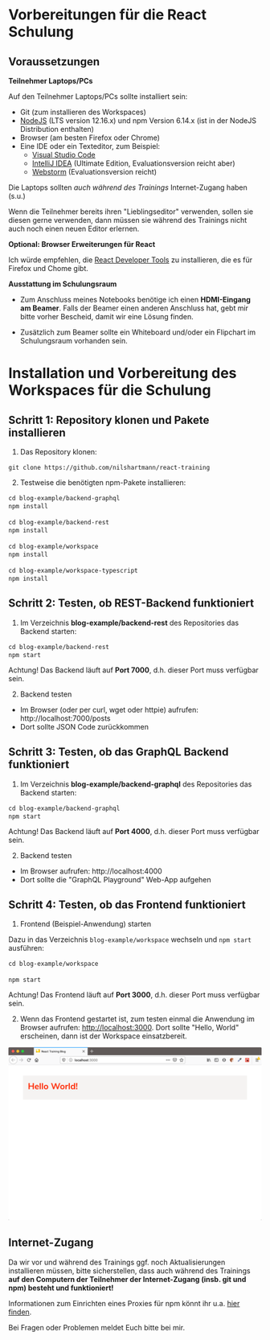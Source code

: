 # Vorbereitungen für die React Schulung

## Voraussetzungen

**Teilnehmer Laptops/PCs**

Auf den Teilnehmer Laptops/PCs sollte installiert sein:

- Git (zum installieren des Workspaces)
- [NodeJS](https://nodejs.org/en/download/) (LTS version 12.16.x) und npm Version 6.14.x (ist in der NodeJS Distribution enthalten)
- Browser (am besten Firefox oder Chrome)
- Eine IDE oder ein Texteditor, zum Beispiel:
  - [Visual Studio Code](https://code.visualstudio.com/)
  - [IntelliJ IDEA](https://www.jetbrains.com/idea/download/) (Ultimate Edition, Evaluationsversion reicht aber)
  - [Webstorm](https://www.jetbrains.com/webstorm/download/) (Evaluationsversion reicht)

Die Laptops sollten _auch während des Trainings_ Internet-Zugang haben (s.u.)

Wenn die Teilnehmer bereits ihren "Lieblingseditor" verwenden, sollen sie diesen gerne verwenden, dann müssen sie während des Trainings nicht auch noch einen neuen Editor erlernen.

**Optional: Browser Erweiterungen für React**

Ich würde empfehlen, die [React Developer Tools](https://github.com/facebook/react/tree/master/packages/react-devtools) zu installieren, die es für Firefox und Chome gibt.

**Ausstattung im Schulungsraum**

- Zum Anschluss meines Notebooks benötige ich einen **HDMI-Eingang am Beamer**. Falls der Beamer einen anderen Anschluss hat, gebt mir bitte vorher Bescheid, damit wir eine Lösung finden.

- Zusätzlich zum Beamer sollte ein Whiteboard und/oder ein Flipchart im Schulungsraum vorhanden sein.

# Installation und Vorbereitung des Workspaces für die Schulung

## Schritt 1: Repository klonen und Pakete installieren

1. Das Repository klonen:

```
git clone https://github.com/nilshartmann/react-training
```

2. Testweise die benötigten npm-Pakete installieren:

```
cd blog-example/backend-graphql
npm install

cd blog-example/backend-rest
npm install

cd blog-example/workspace
npm install

cd blog-example/workspace-typescript
npm install
```

## Schritt 2: Testen, ob REST-Backend funktioniert

1. Im Verzeichnis **blog-example/backend-rest** des Repositories das Backend starten:

```
cd blog-example/backend-rest
npm start
```

Achtung! Das Backend läuft auf **Port 7000**, d.h. dieser Port muss verfügbar sein.

2. Backend testen

- Im Browser (oder per curl, wget oder httpie) aufrufen: http://localhost:7000/posts
- Dort sollte JSON Code zurückkommen

## Schritt 3: Testen, ob das GraphQL Backend funktioniert

1. Im Verzeichnis **blog-example/backend-graphql** des Repositories das Backend starten:

```
cd blog-example/backend-graphql
npm start
```

Achtung! Das Backend läuft auf **Port 4000**, d.h. dieser Port muss verfügbar sein.

2. Backend testen

- Im Browser aufrufen: http://localhost:4000
- Dort sollte die "GraphQL Playground" Web-App aufgehen

## Schritt 4: Testen, ob das Frontend funktioniert

1. Frontend (Beispiel-Anwendung) starten

Dazu in das Verzeichnis `blog-example/workspace` wechseln und `npm start` ausführen:

```
cd blog-example/workspace

npm start
```

Achtung! Das Frontend läuft auf **Port 3000**, d.h. dieser Port muss verfügbar sein.

2. Wenn das Frontend gestartet ist, zum testen einmal die Anwendung im Browser aufrufen: [http://localhost:3000](http://localhost:3000). Dort sollte "Hello, World" erscheinen, dann ist der Workspace einsatzbereit.

![Running frontsend](./running-workspace.png)

## Internet-Zugang

Da wir vor und während des Trainings ggf. noch Aktualisierungen installieren müssen, bitte sicherstellen, dass auch während des Trainings **auf den Computern der Teilnehmer der Internet-Zugang (insb. git und npm) besteht und funktioniert!**

Informationen zum Einrichten eines Proxies für npm könnt ihr u.a. [hier finden](http://wil.boayue.com/blog/2013/06/14/using-npm-behind-a-proxy/).

Bei Fragen oder Problemen meldet Euch bitte bei mir.
